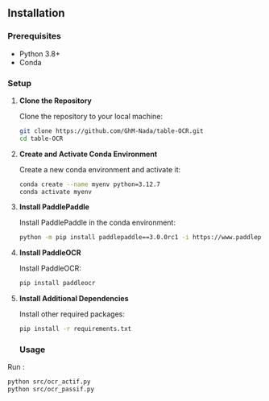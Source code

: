 ## **Installation**

### **Prerequisites**
- Python 3.8+
- Conda

### **Setup**

1. **Clone the Repository**

   Clone the repository to your local machine:

   ```bash
   git clone https://github.com/GhM-Nada/table-OCR.git
   cd table-OCR
   ```

2. **Create and Activate Conda Environment**

   Create a new conda environment and activate it:

   ```bash
   conda create --name myenv python=3.12.7
   conda activate myenv
   ```

3. **Install PaddlePaddle**

   Install PaddlePaddle in the conda environment:

   ```bash
   python -m pip install paddlepaddle==3.0.0rc1 -i https://www.paddlepaddle.org.cn/packages/stable/cpu/
   ```

4. **Install PaddleOCR**

   Install PaddleOCR:

   ```bash
   pip install paddleocr
   ```

5. **Install Additional Dependencies**

   Install other required packages:

   ```bash
   pip install -r requirements.txt

   ```
   ### **Usage**
Run :

```bash
python src/ocr_actif.py  
python src/ocr_passif.py  
```

